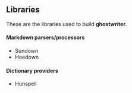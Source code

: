 ## Libraries

These are the libraries used to build **ghostwriter**.


#### Markdown parsers/processors
* Sundown
* Hoedown

#### Dictionary providers

* Hunspell

